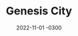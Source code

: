 ---
layout: default
title: Genesis City
date: 2022-11-01 -0300
tags: UX, UI, Frontend
image: /img/work/ethlatam-web.png
link: https://twitter.com/deadpine_xyz/status/1593329101506478081
---